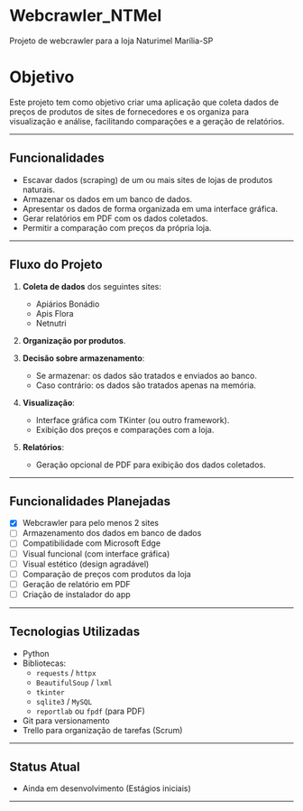 # Webcrawler_NTMel
Projeto de webcrawler para a loja Naturimel Marília-SP

# Objetivo
Este projeto tem como objetivo criar uma aplicação que coleta dados de preços de produtos de sites de fornecedores e os organiza para visualização e análise, facilitando comparações e a geração de relatórios.

---

## Funcionalidades

- Escavar dados (scraping) de um ou mais sites de lojas de produtos naturais.
- Armazenar os dados em um banco de dados.
- Apresentar os dados de forma organizada em uma interface gráfica.
- Gerar relatórios em PDF com os dados coletados.
- Permitir a comparação com preços da própria loja.

---

## Fluxo do Projeto

1. **Coleta de dados** dos seguintes sites:
   - Apiários Bonádio
   - Apis Flora
   - Netnutri

2. **Organização por produtos**.

3. **Decisão sobre armazenamento**:
   - Se armazenar: os dados são tratados e enviados ao banco.
   - Caso contrário: os dados são tratados apenas na memória.

4. **Visualização**:
   - Interface gráfica com TKinter (ou outro framework).
   - Exibição dos preços e comparações com a loja.

5. **Relatórios**:
   - Geração opcional de PDF para exibição dos dados coletados.

---

## Funcionalidades Planejadas

- [x] Webcrawler para pelo menos 2 sites
- [ ] Armazenamento dos dados em banco de dados
- [ ] Compatibilidade com Microsoft Edge
- [ ] Visual funcional (com interface gráfica)
- [ ] Visual estético (design agradável)
- [ ] Comparação de preços com produtos da loja
- [ ] Geração de relatório em PDF
- [ ] Criação de instalador do app

---

## Tecnologias Utilizadas

- Python
- Bibliotecas:
  - `requests` / `httpx`
  - `BeautifulSoup` / `lxml`
  - `tkinter`
  - `sqlite3` / `MySQL`
  - `reportlab` ou `fpdf` (para PDF)
- Git para versionamento
- Trello para organização de tarefas (Scrum)

---

## Status Atual

- Ainda em desenvolvimento (Estágios iniciais)

---

